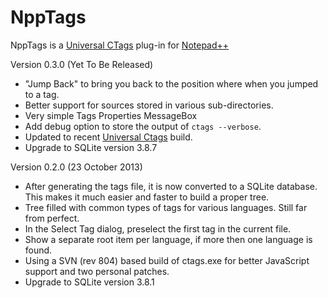 NppTags
=======

NppTags is a [Universal CTags](https://ctags.io) plug-in for [Notepad++](https://notepad-plus-plus.org/)

Version 0.3.0 (Yet To Be Released)
* "Jump Back" to bring you back to the position where when you jumped to a tag.
* Better support for sources stored in various sub-directories.
* Very simple Tags Properties MessageBox
* Add debug option to store the output of `ctags --verbose`.
* Updated to recent [Universal Ctags](https://github.com/universal-ctags/ctags/) build.
* Upgrade to SQLite version 3.8.7

Version 0.2.0 (23 October 2013)
* After generating the tags file, it is now converted to a SQLite database. This makes it much easier and faster to build a proper tree.
* Tree filled with common types of tags for various languages. Still far from perfect.
* In the Select Tag dialog, preselect the first tag in the current file.
* Show a separate root item per language, if more then one language is found.
* Using a SVN (rev 804) based build of ctags.exe for better JavaScript support and two personal patches.
* Upgrade to SQLite version 3.8.1
